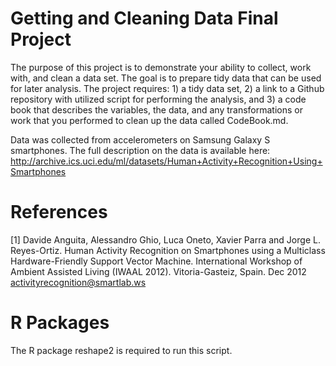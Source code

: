 # Getting and Cleaning Data Final Project
The purpose of this project is to demonstrate your ability to collect, work with, and clean a data set. The goal is to prepare tidy data that can be used for later analysis. The project requires: 1) a tidy data set, 2) a link to a Github repository with utilized script for performing the analysis, and 3) a code book that describes the variables, the data, and any transformations or work that you performed to clean up the data called CodeBook.md.

Data was collected from accelerometers on Samsung Galaxy S smartphones. The full description on the data is available here: http://archive.ics.uci.edu/ml/datasets/Human+Activity+Recognition+Using+Smartphones

# References

[1] Davide Anguita, Alessandro Ghio, Luca Oneto, Xavier Parra and Jorge L. Reyes-Ortiz. Human Activity Recognition on Smartphones using a Multiclass Hardware-Friendly Support Vector Machine. International Workshop of Ambient Assisted Living (IWAAL 2012). Vitoria-Gasteiz, Spain. Dec 2012 activityrecognition@smartlab.ws

# R Packages

The R package reshape2 is required to run this script.
